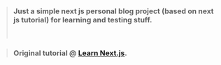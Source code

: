> ### Just a simple next js personal blog project (based on next js tutorial) for learning and testing stuff.
>
> <br>

> ### Original tutorial @ [Learn Next.js](https://nextjs.org/learn).
